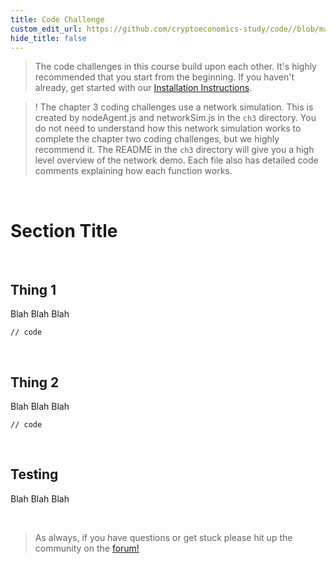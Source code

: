 ```yaml
---
title: Code Challenge
custom_edit_url: https://github.com/cryptoeconomics-study/code//blob/master/ch3/3.4/README.md
hide_title: false
---
```

<!-- This file is generated by /website/scripts/sync-util.js - changes will be overwritten! -->

> The code challenges in this course build upon each other. It's highly recommended that you start from the beginning. If you haven't already, get started with our [Installation Instructions](https://www.burrrata.ch/ces-website/docs/en/sync/dev-env-setup).

> ! The chapter 3 coding challenges use a network simulation. This is created by nodeAgent.js and networkSim.js in the `ch3` directory. You do not need to understand how this network simulation works to complete the chapter two coding challenges, but we highly recommend it. The README in the `ch3` directory will give you a high level overview of the network demo. Each file also has detailed code comments explaining how each function works.

<br />

# Section Title

<br />

## Thing 1

Blah Blah Blah
```
// code
```

<br />

## Thing 2

Blah Blah Blah
```
// code
```

<br />

## Testing

Blah Blah Blah

<br />

> As always, if you have questions or get stuck please hit up the community on the [forum!](https://forum.cryptoeconomics.study)
